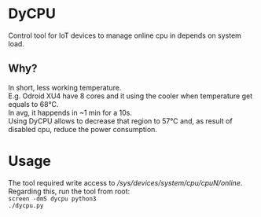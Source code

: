 # DyCPU
Control tool for IoT devices to manage online cpu in depends on system load.
## Why?
In short, less working temperature.<br/>
E.g. Odroid XU4 have 8 cores and it using the cooler when temperature get equals to 68℃.<br/>
In avg, it happends in ~1 min for a 10s.<br/>
Using DyCPU allows to decrease that region to 57℃ and, as result of disabled cpu, reduce the power consumption.

# Usage
The tool required write access to <em>/sys/devices/system/cpu/cpuN/online</em>.<br/>
Regarding this, run the tool from root:<br/>
<code>screen -dmS dycpu python3 ./dycpu.py</code>
